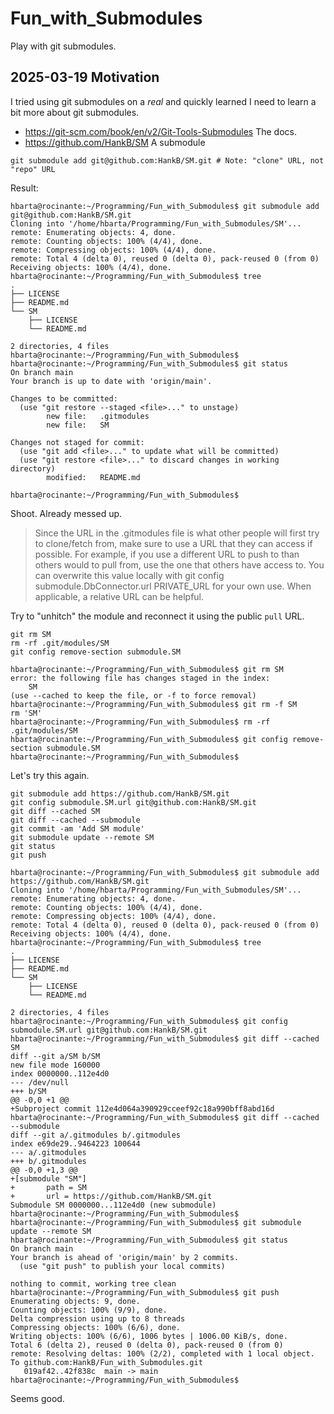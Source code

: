 # Fun_with_Submodules

Play with git submodules.

## 2025-03-19 Motivation

I tried using git submodules on a *real* and quickly learned I need to learn a bit more about git submodules.

* <https://git-scm.com/book/en/v2/Git-Tools-Submodules> The docs.
* <https://github.com/HankB/SM> A submodule

```text
git submodule add git@github.com:HankB/SM.git # Note: "clone" URL, not "repo" URL

```

Result:

```text
hbarta@rocinante:~/Programming/Fun_with_Submodules$ git submodule add git@github.com:HankB/SM.git
Cloning into '/home/hbarta/Programming/Fun_with_Submodules/SM'...
remote: Enumerating objects: 4, done.
remote: Counting objects: 100% (4/4), done.
remote: Compressing objects: 100% (4/4), done.
remote: Total 4 (delta 0), reused 0 (delta 0), pack-reused 0 (from 0)
Receiving objects: 100% (4/4), done.
hbarta@rocinante:~/Programming/Fun_with_Submodules$ tree
.
├── LICENSE
├── README.md
└── SM
    ├── LICENSE
    └── README.md

2 directories, 4 files
hbarta@rocinante:~/Programming/Fun_with_Submodules$ 
hbarta@rocinante:~/Programming/Fun_with_Submodules$ git status
On branch main
Your branch is up to date with 'origin/main'.

Changes to be committed:
  (use "git restore --staged <file>..." to unstage)
        new file:   .gitmodules
        new file:   SM

Changes not staged for commit:
  (use "git add <file>..." to update what will be committed)
  (use "git restore <file>..." to discard changes in working directory)
        modified:   README.md

hbarta@rocinante:~/Programming/Fun_with_Submodules$ 
```

Shoot. Already messed up.

> Since the URL in the .gitmodules file is what other people will first try to clone/fetch from, make sure to use a URL that they can access if possible. For example, if you use a different URL to push to than others would to pull from, use the one that others have access to. You can overwrite this value locally with git config submodule.DbConnector.url PRIVATE_URL for your own use. When applicable, a relative URL can be helpful.

Try to "unhitch" the module and reconnect it using the public `pull` URL.

```text
git rm SM
rm -rf .git/modules/SM
git config remove-section submodule.SM
```

```text
hbarta@rocinante:~/Programming/Fun_with_Submodules$ git rm SM
error: the following file has changes staged in the index:
    SM
(use --cached to keep the file, or -f to force removal)
hbarta@rocinante:~/Programming/Fun_with_Submodules$ git rm -f SM
rm 'SM'
hbarta@rocinante:~/Programming/Fun_with_Submodules$ rm -rf .git/modules/SM
hbarta@rocinante:~/Programming/Fun_with_Submodules$ git config remove-section submodule.SM
hbarta@rocinante:~/Programming/Fun_with_Submodules$ 
```

Let's try this again.

```text
git submodule add https://github.com/HankB/SM.git
git config submodule.SM.url git@github.com:HankB/SM.git
git diff --cached SM
git diff --cached --submodule
git commit -am 'Add SM module'
git submodule update --remote SM
git status
git push
```

```text
hbarta@rocinante:~/Programming/Fun_with_Submodules$ git submodule add https://github.com/HankB/SM.git
Cloning into '/home/hbarta/Programming/Fun_with_Submodules/SM'...
remote: Enumerating objects: 4, done.
remote: Counting objects: 100% (4/4), done.
remote: Compressing objects: 100% (4/4), done.
remote: Total 4 (delta 0), reused 0 (delta 0), pack-reused 0 (from 0)
Receiving objects: 100% (4/4), done.
hbarta@rocinante:~/Programming/Fun_with_Submodules$ tree
.
├── LICENSE
├── README.md
└── SM
    ├── LICENSE
    └── README.md

2 directories, 4 files
hbarta@rocinante:~/Programming/Fun_with_Submodules$ git config submodule.SM.url git@github.com:HankB/SM.git
hbarta@rocinante:~/Programming/Fun_with_Submodules$ git diff --cached SM
diff --git a/SM b/SM
new file mode 160000
index 0000000..112e4d0
--- /dev/null
+++ b/SM
@@ -0,0 +1 @@
+Subproject commit 112e4d064a390929cceef92c18a990bff8abd16d
hbarta@rocinante:~/Programming/Fun_with_Submodules$ git diff --cached --submodule
diff --git a/.gitmodules b/.gitmodules
index e69de29..9464223 100644
--- a/.gitmodules
+++ b/.gitmodules
@@ -0,0 +1,3 @@
+[submodule "SM"]
+       path = SM
+       url = https://github.com/HankB/SM.git
Submodule SM 0000000...112e4d0 (new submodule)
hbarta@rocinante:~/Programming/Fun_with_Submodules$ 
hbarta@rocinante:~/Programming/Fun_with_Submodules$ git submodule update --remote SM
hbarta@rocinante:~/Programming/Fun_with_Submodules$ git status
On branch main
Your branch is ahead of 'origin/main' by 2 commits.
  (use "git push" to publish your local commits)

nothing to commit, working tree clean
hbarta@rocinante:~/Programming/Fun_with_Submodules$ git push
Enumerating objects: 9, done.
Counting objects: 100% (9/9), done.
Delta compression using up to 8 threads
Compressing objects: 100% (6/6), done.
Writing objects: 100% (6/6), 1006 bytes | 1006.00 KiB/s, done.
Total 6 (delta 2), reused 0 (delta 0), pack-reused 0 (from 0)
remote: Resolving deltas: 100% (2/2), completed with 1 local object.
To github.com:HankB/Fun_with_Submodules.git
   019af42..42f838c  main -> main
hbarta@rocinante:~/Programming/Fun_with_Submodules$ 
```

Seems good.
